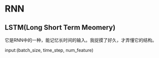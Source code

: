 # RNN

## LSTM(Long Short Term Meomery)

它是RNN中的一种，能记忆长时间的输入。我捉摸了好久，才弄懂它的结构。

input:(batch_size, time_step, num_feature) 

